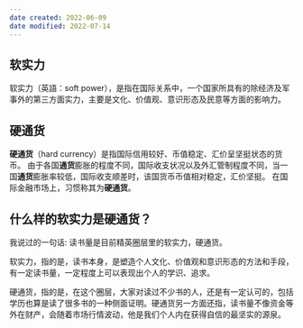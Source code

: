 ```yaml
---
date created: 2022-06-09
date modified: 2022-07-14
---
```


## 软实力

软实力（英語：soft power），是指在国际关系中，一个国家所具有的除经济及军事外的第三方面实力，主要是文化、价值观、意识形态及民意等方面的影响力。

## 硬通货

**硬通货**（hard currency）是指国际信用较好、币值稳定、汇价呈坚挺状态的货币。 由于各国**通货**膨胀的程度不同，国际收支状况以及外汇管制程度不同，当一国**通货**膨胀率较低，国际收支顺差时，该国货币币值相对稳定，汇价坚挺。 在国际金融市场上，习惯称其为**硬通货**。

## 什么样的软实力是硬通货？

我说过的一句话: 读书量是目前精英圈层里的软实力，硬通货。

软实力，指的是，读书本身，是塑造个人文化、价值观和意识形态的方法和手段，有一定读书量，一定程度上可以表现出个人的学识、追求。

硬通货，指的是，在这个圈层，大家对读过不少书的人，还是有一定认可的，包括学历也算是读了很多书的一种侧面证明。硬通货另一方面还指，读书量不像资金等外在财产，会随着市场行情波动，他是我们个人内在获得自信的最坚实的源泉。
